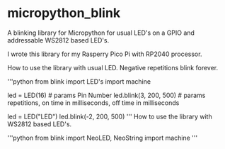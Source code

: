 # micropython_blink
A blinking library for Micropython for usual LED's on a GPIO and addressable WS2812 based LED's.

I wrote this library for my Rasperry Pico Pi with RP2040 processor.

How to use the library with usual LED. Negative repetitions blink forever.


'''python
from blink import LED's
import machine

led = LED(16) # params Pin Number
led.blink(3, 200, 500) # params repetitions, on time in milliseconds, off time in milliseconds

led = LED("LED")
led.blink(-2, 200, 500)
'''
How to use the library with WS2812 based LED's.

'''python
from blink import NeoLED, NeoString
import machine
'''
